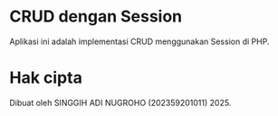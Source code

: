 # CRUD dengan Session

Aplikasi ini adalah implementasi CRUD menggunakan Session di PHP.

# Hak cipta

Dibuat oleh SINGGIH ADI NUGROHO (202359201011) 2025.

